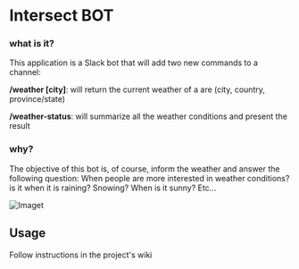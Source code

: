 # Intersect BOT

### what is it?
This application is a Slack bot that will add two new commands to a channel:

**/weather [city]**: will return the current weather of a are (city, country, province/state)

**/weather-status**: will summarize all the weather conditions and present the result

### why?
The objective of this bot is, of course, inform the weather and answer the following question: When people are more interested in weather conditions? is it when it is raining? Snowing? When is it sunny? Etc...

![Imaget](https://github.com/gabrielpsilva/IntersectBot/blob/master/screenshot/s1.png)


## Usage
Follow instructions in the project's wiki
